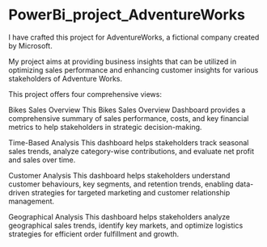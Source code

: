 # PowerBi_project_AdventureWorks
I have crafted this project for AdventureWorks, a fictional company created by Microsoft. 

My project aims at providing business insights that can be utilized in optimizing sales performance and enhancing customer insights for various stakeholders of Adventure Works.

This project offers four comprehensive views: 

Bikes Sales Overview
This Bikes Sales Overview Dashboard provides a comprehensive summary of sales performance, costs, and key financial metrics to help stakeholders in strategic decision-making. 

Time-Based Analysis
This dashboard helps stakeholders track seasonal sales trends, analyze category-wise contributions, and evaluate net profit and sales over time.

Customer Analysis
This dashboard helps stakeholders understand customer behaviours, key segments, and retention trends, enabling data-driven strategies for targeted marketing and customer relationship management.

Geographical Analysis
This dashboard helps stakeholders analyze geographical sales trends, identify key markets, and optimize logistics strategies for efficient order fulfillment and growth.


